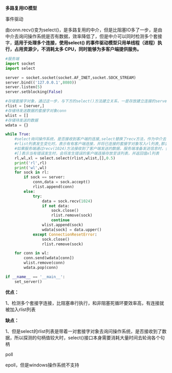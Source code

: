 **多路复用IO模型**

事件驱动

由conn.recv()变为select()，是多路复用的中介，但是比阻塞IO多了一步，是由中介去询问操作系统是否有数据，效率降低了，但是中介可以同时检测多个套接字，**适用于处理多个连接，使用select() 的事件驱动模型只用单线程（进程）执行，占用资源少，不消耗太多 CPU，同时能够为多客户端提供服务。**

```python
#服务端
import socket
import select

server = socket.socket(socket.AF_INET,socket.SOCK_STREAM)
server.bind(('127.0.0.1',8080))
server.listen(5)
server.setblocking(False)

#存储套接字对象，通过这一步，与下方的select()方法建立关系，一是存放建立连接的server,二是存放接收到的conn
rlist = [server,]
#存储待发送数据的套接字对象conn
wlist = []
#存储待发送的数据
wdata = {}

while True:
    #select询问操作系统，是否接收到客户端的连接,select替换了recv方法，作为中介去询问操作系统有无数据,而不是通过应用程序去询问操作系统，它可以探测多个客户端套接字连接：
    #rlist列表发生变化时，表示有有客户端连接，并将已连接的套接字对象写入rl列表,那么rl就被定义为存放已连接的所有套接字对象和server套接字对象的列表
    #如果服务端通过recv(1024)方法接收到了客户端发送的数据，服务端准备发送信息时，会将准备待发送的客户端套接字对象添加到wlist列表
    #[]表示当有错误发生时，会将发生错误的客户端连接存放至该列表，并返回值xl列表
    rl,wl,xl = select.select(rlist,wlist,[],0.5)
    print('rl',rl)
    print('wl',wl)
    for sock in rl:
        if sock == server:
            conn,data = sock.accept()
            rlist.append(conn)
        else:
            try:
                data = sock.recv(1024)
                if not data:
                    sock.close()
                    rlist.remove(sock)
                    continue
                wlist.append(sock)
                wdata[sock] = data.upper()
            except ConnectionResetError:
                sock.close()
                rlist.remove(sock)

    for conn in wl:
        conn.send(wdata[conn])
        wlist.remove(conn)
        wdata.pop(conn)

if __name__ == '__main__':
    set_server()
```



**优点：**

1、检测多个套接字连接，比阻塞串行执行，和非阻塞死循环要效率高，有连接就被加入rlist列表

**缺点：**

1、但是select的rlist列表是带着一对套接字对象去询问操作系统，是否接收到了数据，所以探测的句柄值较大时，select()接口本身需要消耗大量时间去轮询各个句柄

poll

epoll，但是windows操作系统不支持